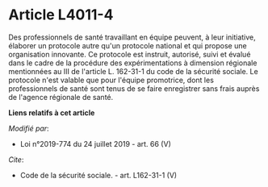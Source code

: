 # Article L4011-4

Des professionnels de santé travaillant en équipe peuvent, à leur initiative, élaborer un protocole autre qu'un protocole
national et qui propose une organisation innovante. Ce protocole est instruit, autorisé, suivi et évalué dans le cadre de la
procédure des expérimentations à dimension régionale mentionnées au III de l'article L. 162-31-1 du code de la sécurité
sociale. Le protocole n'est valable que pour l'équipe promotrice, dont les professionnels de santé sont tenus de se faire
enregistrer sans frais auprès de l'agence régionale de santé.

**Liens relatifs à cet article**

_Modifié par_:

  - Loi n°2019-774 du 24 juillet 2019 - art. 66 (V)

_Cite_:

  - Code de la sécurité sociale. - art. L162-31-1 (V)
